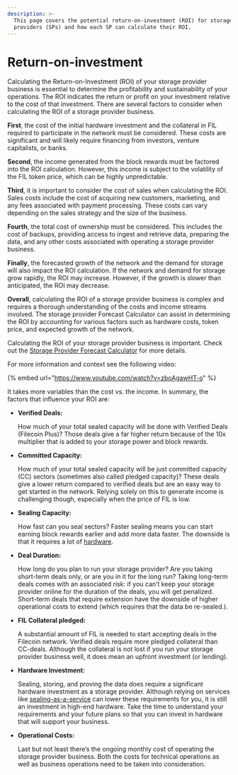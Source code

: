 ```yaml
---
description: >-
  This page covers the potential return-on-investment (ROI) for storage
  providers (SPs) and how each SP can calculate their ROI.
---
```


# Return-on-investment

Calculating the Return-on-Investment (ROI) of your storage provider business is essential to determine the profitability and sustainability of your operations. The ROI indicates the return or profit on your investment relative to the cost of that investment. There are several factors to consider when calculating the ROI of a storage provider business.

**First**, the cost of the initial hardware investment and the collateral in FIL required to participate in the network must be considered. These costs are significant and will likely require financing from investors, venture capitalists, or banks.

**Second**, the income generated from the block rewards must be factored into the ROI calculation. However, this income is subject to the volatility of the FIL token price, which can be highly unpredictable.

**Third**, it is important to consider the cost of sales when calculating the ROI. Sales costs include the cost of acquiring new customers, marketing, and any fees associated with payment processing. These costs can vary depending on the sales strategy and the size of the business.

**Fourth**, the total cost of ownership must be considered. This includes the cost of backups, providing access to ingest and retrieve data, preparing the data, and any other costs associated with operating a storage provider business.

**Finally**, the forecasted growth of the network and the demand for storage will also impact the ROI calculation. If the network and demand for storage grow rapidly, the ROI may increase. However, if the growth is slower than anticipated, the ROI may decrease.

**Overall**, calculating the ROI of a storage provider business is complex and requires a thorough understanding of the costs and income streams involved. The storage provider Forecast Calculator can assist in determining the ROI by accounting for various factors such as hardware costs, token price, and expected growth of the network.

Calculating the ROI of your storage provider business is important. Check out the [Storage Provider Forecast Calculator](https://calc.filecoin.eu/) for more details.

For more information and context see the following video:

{% embed url="https://www.youtube.com/watch?v=zboAgawHT-o" %}

It takes more variables than the cost vs. the income. In summary, the factors that influence your ROI are:

*   **Verified Deals:**

    How much of your total sealed capacity will be done with Verified Deals (Filecoin Plus)? Those deals give a far higher return because of the 10x multiplier that is added to your storage power and block rewards.
*   **Committed Capacity:**

    How much of your total sealed capacity will be just committed capacity (CC) sectors (sometimes also called pledged capacity)? These deals give a lower return compared to verified deals but are an easy way to get started in the network. Relying solely on this to generate income is challenging though, especially when the price of FIL is low.
*   **Sealing Capacity:**

    How fast can you seal sectors? Faster sealing means you can start earning block rewards earlier and add more data faster. The downside is that it requires a lot of [hardware](https://docs.filecoin.io/storage-provider/infrastructure/reference-architectures/).
*   **Deal Duration:**

    How long do you plan to run your storage provider? Are you taking short-term deals only, or are you in it for the long run? Taking long-term deals comes with an associated risk: if you can’t keep your storage provider online for the duration of the deals, you will get penalized. Short-term deals that require extension have the downside of higher operational costs to extend (which requires that the data be re-sealed.).
*   **FIL Collateral pledged:**

    A substantial amount of FIL is needed to start accepting deals in the Filecoin network. Verified deals require more pledged collateral than CC-deals. Although the collateral is not lost if you run your storage provider business well, it does mean an upfront investment (or lending).
*   **Hardware Investment:**

    Sealing, storing, and proving the data does require a significant hardware investment as a storage provider. Although relying on services like [sealing-as-a-service](https://docs.filecoin.io/storage-provider/architecture/sealing-as-a-service/) can lower these requirements for you, it is still an investment in high-end hardware. Take the time to understand your requirements and your future plans so that you can invest in hardware that will support your business.
*   **Operational Costs:**

    Last but not least there’s the ongoing monthly cost of operating the storage provider business. Both the costs for technical operations as well as business operations need to be taken into consideration.

